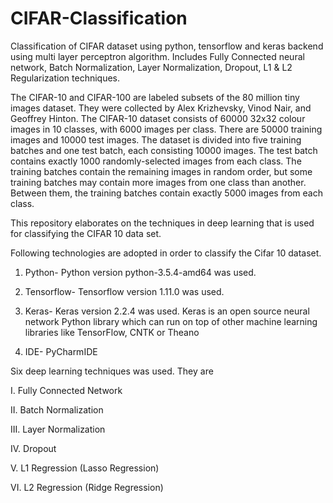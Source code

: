 # CIFAR-Classification
Classification of CIFAR dataset using python, tensorflow and keras backend using multi layer perceptron algorithm. Includes Fully Connected neural network, Batch Normalization, Layer Normalization, Dropout, L1 &amp; L2 Regularization techniques.

The CIFAR-10 and CIFAR-100 are labeled subsets of the 80 million tiny images dataset.
They were collected by Alex Krizhevsky, Vinod Nair, and Geoffrey Hinton.
The CIFAR-10 dataset consists of 60000 32x32 colour images in 10 classes, with 6000
images per class. There are 50000 training images and 10000 test images.
The dataset is divided into five training batches and one test batch, each consisting 10000
images. The test batch contains exactly 1000 randomly-selected images from each class. The
training batches contain the remaining images in random order, but some training batches
may contain more images from one class than another. Between them, the training batches
contain exactly 5000 images from each class.

This repository elaborates on the techniques in deep learning that is used for classifying the CIFAR 10 data set.

Following technologies are adopted in order to classify the Cifar 10 dataset.

1. Python-
Python version python-3.5.4-amd64 was used.

2. Tensorflow-
Tensorflow version 1.11.0 was used.

3. Keras-
Keras version 2.2.4 was used.
Keras is an open source neural network Python library which can run on top of other machine learning libraries like TensorFlow, CNTK or Theano

4. IDE- PyCharmIDE

Six deep learning techniques was used. They are

I. Fully Connected Network

II. Batch Normalization

III. Layer Normalization

IV. Dropout

V. L1 Regression (Lasso Regression)

VI. L2 Regression (Ridge Regression)
